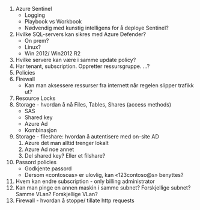 1. Azure Sentinel
   * Logging
   * Playbook vs Workbook
   * Nødvendig med kunstig intelligens for å deploye Sentinel?
1. Hvilke SQL-servers kan sikres med Azure Defender?
   * On prem?
   * Linux?
   * Win 2012/ Win2012 R2
1. Hvilke servere kan være i samme update policy?
1. Har tenant, subscription. Oppretter ressursgruppe. ...?
1. Policies
1. Firewall
   * Kan man aksessere ressurser fra internett når regelen slipper trafikk ut?
1. Resource Locks
1. Storage - hvordan å nå Files, Tables, Shares (access methods)
   * SAS
   * Shared key
   * Azure Ad
   * Kombinasjon
1. Storage - fileshare: hvordan å autentisere med on-site AD
   1. Azure det man alltid trenger lokalt
   1. Azure Ad noe annet
   1. Del shared key? Eller et filshare?
1. Passord policies
   * Godkjente passord
   * Dersom «contosoas» er ulovlig, kan «123contoso@s» benyttes?
1. Hvem kan endre subscription - only billing administrator
1. Kan man pinge en annen maskin i samme subnet? Forskjellige subnet? Samme VLan? Forskjellige VLan?
1. Firewall - hvordan å stoppe/ tillate http requests
